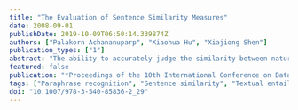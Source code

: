 ```yaml
---
title: "The Evaluation of Sentence Similarity Measures"
date: 2008-09-01
publishDate: 2019-10-09T06:50:14.339874Z
authors: ["Palakorn Achananuparp", "Xiaohua Hu", "Xiajiong Shen"]
publication_types: ["1"]
abstract: "The ability to accurately judge the similarity between natural language sentences is critical to the performance of several applications such as text mining, question answering, and text summarization. Given two sentences, an effective similarity measure should be able to determine whether the sentences are semantically equivalent or not, taking into account the variability of natural language expression. That is, the correct similarity judgment should be made even if the sentences do not share similar surface form. In this work, we evaluate fourteen existing text similarity measures which have been used to calculate similarity score between sentences in many text applications. The evaluation is conducted on three different data sets, TREC9 question variants, Microsoft Research paraphrase corpus, and the third recognizing textual entailment data set."
featured: false
publication: "*Proceedings of the 10th International Conference on Data Warehousing and Knowledge Discovery - DaWak '08*"
tags: ["Paraphrase recognition", "Sentence similarity", "Textual entailment recognition"]
doi: "10.1007/978-3-540-85836-2_29"
---
```



